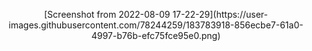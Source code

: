 <p align=center>
[Screenshot from 2022-08-09 17-22-29](https://user-images.githubusercontent.com/78244259/183783918-856ecbe7-61a0-4997-b76b-efc75fce95e0.png)
</p>
